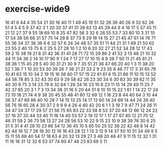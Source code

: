 # exercise-wide9
16
41
6
44
4
35
54
21
30
16
40
11
1
49
45
19
51
32
26
36
40
26
9
32
62
26
51
4
5
4
5
9
37
42
3
1
20
30
37
41
31
39
63
13
45
29
44
9
4
16
17
5
57
45
11
21
12
27
37
9
55
18
69
10
8
25
47
82
56
3
32
6
26
55
53
7
33
80
10
3
31
10
17
54
38
56
66
31
57
75
14
29
8
37
73
9
29
16
14
15
27
21
45
47
61
14
76
71
55
36
34
37
36
36
6
6
32
57
6
24
34
48
57
35
51
11
44
21
31
1
69
21
50
62
23
55
2
40
13
75
6
2
25
5
27
28
10
1
2
10
6
20
32
27
21
52
34
28
12
17
43
59
2
15
38
19
21
8
31
42
36
31
41
28
71
72
15
29
86
2
41
52
3
13
48
21
10
32
44
11
34
36
2
14
10
17
90
9
1
24
7
17
27
17
10
15
4
9
38
7
50
11
21
45
81
21
38
36
1
15
45
29
5
40
30
31
21
30
9
7
35
51
21
36
47
66
20
40
1
3
11
38
20
52
1
36
7
1
10
20
53
30
39
26
7
36
21
21
33
2
9
23
35
8
46
77
17
3
31
65
79
10
41
63
15
10
34
2
19
15
16
56
60
17
57
15
22
61
61
8
15
21
66
11
10
15
13
52
44
58
78
85
3
32
43
30
63
9
29
58
42
26
23
30
34
6
30
83
30
39
62
11
35
40
30
9
75
3
14
23
78
8
32
64
1
28
34
16
23
10
6
23
11
15
14
29
49
11
25
7
42
37
85
20
3
1
7
3
13
34
38
31
16
5
20
44
51
8
10
10
15
22
1
61
1
14
22
17
24
73
10
18
21
74
4
9
38
20
45
55
48
41
60
12
69
12
1
16
23
8
44
40
64
3
10
44
36
37
47
69
86
40
10
28
7
14
15
13
25
14
17
12
60
14
24
69
14
44
24
39
40
56
76
16
65
28
4
30
37
2
9
9
9
4
26
4
40
42
20
6
1
1
3
19
7
9
47
71
24
26
11
34
47
24
37
17
29
57
21
56
75
65
83
22
33
58
8
53
37
20
44
12
66
12
24
22
37
16
37
20
44
33
45
11
16
14
40
53
57
2
19
12
17
1
17
27
67
40
12
21
70
12
46
31
59
2
36
73
58
13
27
24
28
56
53
10
22
9
15
23
10
9
38
39
76
30
6
25
31
5
31
4
41
28
10
23
66
54
12
36
45
10
5
65
50
25
52
38
22
42
48
8
14
42
62
44
16
12
7
26
16
30
12
16
16
43
28
12
1
13
3
12
9
14
37
50
10
51
34
49
9
5
15
11
55
68
40
54
17
18
63
4
20
32
13
29
27
3
48
20
46
47
9
11
15
12
32
1
31
11
16
18
31
12
32
6
53
37
74
80
47
48
23
83
66
5
11
